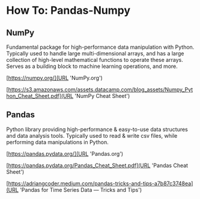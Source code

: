 # How To: Pandas-Numpy

## NumPy

Fundamental package for high-performance data manipulation with Python.
Typically used to handle large multi-dimensional arrays, and has a large collection of high-level mathematical functions to operate these arrays.
Serves as a building block to machine learning operations, and more.

[https://numpy.org/](URL 'NumPy.org')

[https://s3.amazonaws.com/assets.datacamp.com/blog_assets/Numpy_Python_Cheat_Sheet.pdf](URL 'NumPy Cheat Sheet')

## Pandas

Python library providing high-performance & easy-to-use data structures and data analysis tools.
Typically used to read & write csv files, while performing data manipulations in Python.

[https://pandas.pydata.org/](URL 'Pandas.org')

[https://pandas.pydata.org/Pandas_Cheat_Sheet.pdf](URL 'Pandas Cheat Sheet')

[https://adriangcoder.medium.com/pandas-tricks-and-tips-a7b87c3748ea](URL 'Pandas for Time Series Data — Tricks and Tips')

